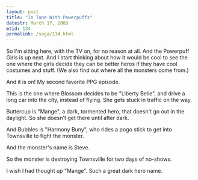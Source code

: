 ```yaml
---
layout: post
title: "In Tune With Powerpuffs"
datestr: March 17, 2003
mtid: 134
permalink: /saga/134.html
---
```


So I'm sitting here, with the TV on, for no reason at all.  And the Powerpuff Girls is up next.  And I start thinking about how it would be cool to see the one where the girls decide they can be better heros if they have cool costumes and stuff.  (We also find out where all the monsters come from.)

And it is on!  My second favorite PPG episode.

This is the one where Blossom decides to be "Liberty Belle", and drive a long car into the city, instead of flying.  She gets stuck in traffic on the way.

Buttercup is "Mange", a dark, tormented hero, that doesn't go out in the daylight.  So she doesn't get there until after dark.

And Bubbles is "Harmony Buny", who rides a pogo stick to get into Townsville to fight the monster. 

And the monster's name is Steve.

So the monster is destroying Townsville for two days of no-shows.

I wish I had thought up "Mange".  Such a great dark hero name.

